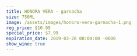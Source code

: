 ```yaml
---
title: HONORA VERA - garnacha
size: 750ML
image: /assets/images/honoro-vera-garnacha-1.png
reg_price: $10.99
special_price: $7.99
expiration_date: 2019-03-26 00:00:00 -0600
show_wine: true
---
```


